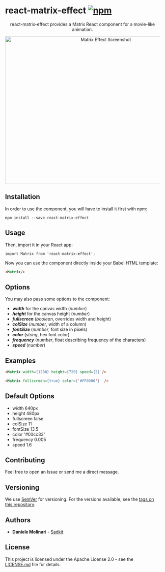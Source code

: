 # react-matrix-effect [![npm][npm-image]][npm-url]

[npm-image]: https://img.shields.io/npm/v/react-matrix-effect.svg
[npm-url]: https://www.npmjs.com/package/react-matrix-effect


<p align="center">react-matrix-effect provides a Matrix React component for a movie-like animation.</p>

<p align="center">
  <img src="https://www.sadkit.com/assets/img/react-matrix-effect.jpg" alt="Matrix Effect Screenshot" width="640px" height="480px" />
</p>

## Installation

In order to use the component, you will have to install it first with npm:

```
npm install --save react-matrix-effect 
```

## Usage

Then, import it in your React app:

```
import Matrix from 'react-matrix-effect';
```

Now you can use the component directly inside your Babel HTML template:

```html
<Matrix/>
```

## Options

You may also pass some options to the component:
* ***width*** for the canvas width (*number*)
* ***height*** for the canvas height (*number*)
* ***fullscreen*** (*boolean*, overrides width and height)
* ***colSize*** (*number*, width of a column)
* ***fontSize*** (*number*, font size in pixels)
* ***color*** (*string*, hex font color)
* ***frequency*** (*number*, float describing frequency of the characters)
* ***speed*** (*number*)


## Examples

```html
<Matrix width={1280} height={720} speed={2} />
```

```html
<Matrix fullscreen={true} color={'#FF0000'}  />
```

## Default Options

* width 640px
* height 480px
* fullscreen false
* colSize 11
* fontSize 13.5
* color '#00cc33'
* frequency 0.005
* speed 1.6

## Contributing

Feel free to open an Issue or send me a direct message.

## Versioning

We use [SemVer](http://semver.org/) for versioning. For the versions available, see the [tags on this repository](https://github.com/Sadkit/react-matrix-effect/tags). 

## Authors

* **Daniele Molinari** - [Sadkit](https://github.com/Sadkit)

## License

This project is licensed under the Apache License 2.0 - see the [LICENSE.md](LICENSE.md) file for details.
